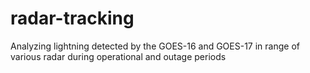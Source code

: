 # radar-tracking
Analyzing lightning detected by the GOES-16 and GOES-17 in range of various radar during operational and outage periods
